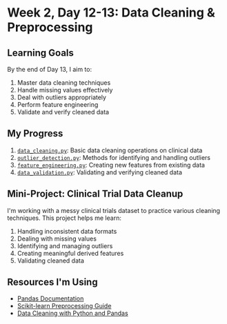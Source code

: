 # Week 2, Day 12-13: Data Cleaning & Preprocessing

## Learning Goals

By the end of Day 13, I aim to:
1. Master data cleaning techniques
2. Handle missing values effectively
3. Deal with outliers appropriately
4. Perform feature engineering
5. Validate and verify cleaned data

## My Progress

1. [`data_cleaning.py`](./data_cleaning.py): Basic data cleaning operations on clinical data
2. [`outlier_detection.py`](./outlier_detection.py): Methods for identifying and handling outliers
3. [`feature_engineering.py`](./feature_engineering.py): Creating new features from existing data
4. [`data_validation.py`](./data_validation.py): Validating and verifying cleaned data

## Mini-Project: Clinical Trial Data Cleanup

I'm working with a messy clinical trials dataset to practice various cleaning techniques. This project helps me learn:

1. Handling inconsistent data formats
2. Dealing with missing values
3. Identifying and managing outliers
4. Creating meaningful derived features
5. Validating cleaned data

## Resources I'm Using

- [Pandas Documentation](https://pandas.pydata.org/docs/user_guide/missing_data.html)
- [Scikit-learn Preprocessing Guide](https://scikit-learn.org/stable/modules/preprocessing.html)
- [Data Cleaning with Python and Pandas](https://realpython.com/python-data-cleaning-numpy-pandas/)